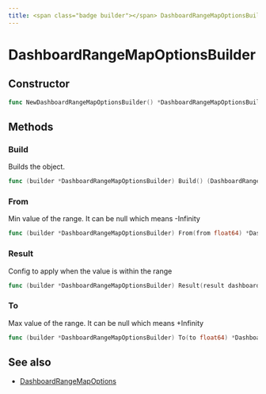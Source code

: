```yaml
---
title: <span class="badge builder"></span> DashboardRangeMapOptionsBuilder
---
```

# <span class="badge builder"></span> DashboardRangeMapOptionsBuilder

## Constructor

```go
func NewDashboardRangeMapOptionsBuilder() *DashboardRangeMapOptionsBuilder
```
## Methods

### <span class="badge object-method"></span> Build

Builds the object.

```go
func (builder *DashboardRangeMapOptionsBuilder) Build() (DashboardRangeMapOptions, error)
```

### <span class="badge object-method"></span> From

Min value of the range. It can be null which means -Infinity

```go
func (builder *DashboardRangeMapOptionsBuilder) From(from float64) *DashboardRangeMapOptionsBuilder
```

### <span class="badge object-method"></span> Result

Config to apply when the value is within the range

```go
func (builder *DashboardRangeMapOptionsBuilder) Result(result dashboard.ValueMappingResult) *DashboardRangeMapOptionsBuilder
```

### <span class="badge object-method"></span> To

Max value of the range. It can be null which means +Infinity

```go
func (builder *DashboardRangeMapOptionsBuilder) To(to float64) *DashboardRangeMapOptionsBuilder
```

## See also

 * <span class="badge object-type-struct"></span> [DashboardRangeMapOptions](./object-DashboardRangeMapOptions.md)
